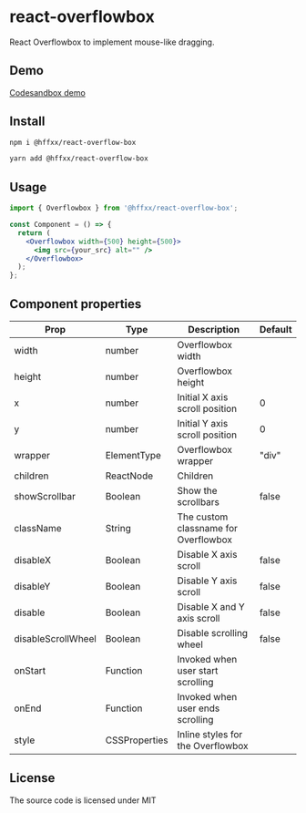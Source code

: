 # react-overflowbox

React Overflowbox to implement mouse-like dragging.

## Demo

[Codesandbox demo](https://codesandbox.io/s/react-overflowbox-o3put1?file=/src/App.js/)

## Install

```bash
npm i @hffxx/react-overflow-box
```

```bash
yarn add @hffxx/react-overflow-box
```

## Usage

```jsx
import { Overflowbox } from '@hffxx/react-overflow-box';

const Component = () => {
  return (
    <Overflowbox width={500} height={500}>
      <img src={your_src} alt="" />
    </Overflowbox>
  );
};
```

## Component properties

| Prop               | Type          | Description                          | Default |
| ------------------ | ------------- | ------------------------------------ | ------- |
| width              | number        | Overflowbox width                    |         |
| height             | number        | Overflowbox height                   |         |
| x                  | number        | Initial X axis scroll position       | 0       |
| y                  | number        | Initial Y axis scroll position       | 0       |
| wrapper            | ElementType   | Overflowbox wrapper                  | "div"   |
| children           | ReactNode     | Children                             |         |
| showScrollbar      | Boolean       | Show the scrollbars                  | false   |
| className          | String        | The custom classname for Overflowbox |         |
| disableX           | Boolean       | Disable X axis scroll                | false   |
| disableY           | Boolean       | Disable Y axis scroll                | false   |
| disable            | Boolean       | Disable X and Y axis scroll          | false   |
| disableScrollWheel | Boolean       | Disable scrolling wheel              | false   |
| onStart            | Function      | Invoked when user start scrolling    |         |
| onEnd              | Function      | Invoked when user ends scrolling     |         |
| style              | CSSProperties | Inline styles for the Overflowbox    |         |

## License

The source code is licensed under MIT
